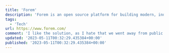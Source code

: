 ```yaml
---
title: 'Forem'
description: 'Forem is an open source platform for building modern, independent, and safe communities.'
tags:
  - 'Tech'
url: https://www.forem.com/
comment: 'I like the solution, as I hate that we went away from public forums. Every Community nowadays is on Slack or on Discord, aka not searchable.'
updated: '2023-05-11T00:32:29.435384+00:00'
published: '2023-05-11T00:32:29.435384+00:00'
---
```

